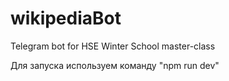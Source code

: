 # wikipediaBot
Telegram bot for HSE Winter School master-class 

Для запуска используем команду "npm run dev"